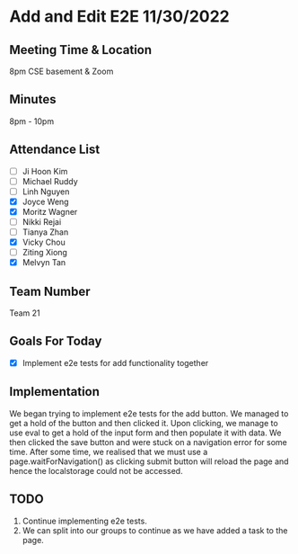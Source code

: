 # Add and Edit E2E 11/30/2022

## Meeting Time & Location
8pm CSE basement & Zoom

## Minutes
8pm - 10pm

## Attendance List
- [ ] Ji Hoon Kim
- [ ] Michael Ruddy
- [ ] Linh Nguyen
- [x] Joyce Weng
- [x] Moritz Wagner
- [ ] Nikki Rejai
- [ ] Tianya Zhan
- [x] Vicky Chou
- [ ] Ziting Xiong 
- [x] Melvyn Tan

## Team Number
Team 21

## Goals For Today
- [x] Implement e2e tests for add functionality together

## Implementation
We began trying to implement e2e tests for the add button. We managed to get a hold of the button and then clicked it. Upon clicking, we manage to use eval to get a hold of the input form and then populate it with data. We then clicked the save button and were stuck on a navigation error for some time. After some time, we realised that we must use a page.waitForNavigation() as clicking submit button will reload the page and hence the localstorage could not be accessed.

## TODO
1. Continue implementing e2e tests.
2. We can split into our groups to continue as we have added a task to the page.